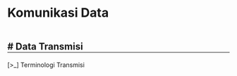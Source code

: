 <h1 style="font-size: 28px"> Komunikasi Data </h1>

<h2 style="margin-bottom: 5px; border-bottom: 2px solid grey; display: inline-block; width: 100%"># Data Transmisi</h2>

[>\_] Terminologi Transmisi